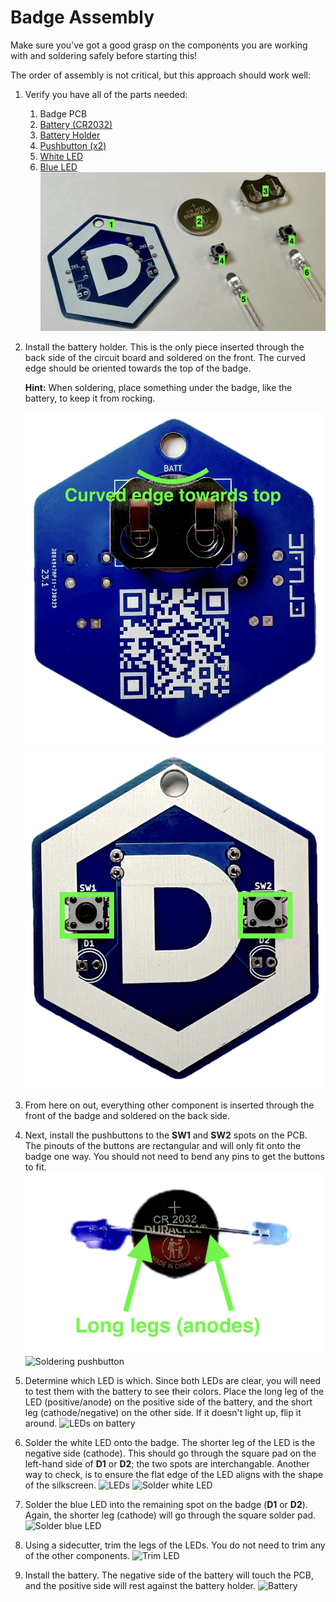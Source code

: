 

# Badge Assembly
Make sure you've got a good grasp on the components you are working with and soldering safely before starting this!

The order of assembly is not critical, but this approach should work well:
 1. Verify you have all of the parts needed:
	 1. Badge PCB
	 2. [Battery (CR2032)](https://docs.google.com/viewer?url=https://github.com/DSUmjham/I-Can-Solder-Badge/raw/main/Datasheets/CR2032.pdf)
	 3. [Battery Holder](https://docs.google.com/viewer?url=https://github.com/DSUmjham/I-Can-Solder-Badge/raw/main/Datasheets/BAT-HLD-001-THM.pdf)
	 4. [Pushbutton (x2)](https://docs.google.com/viewer?url=https://github.com/DSUmjham/I-Can-Solder-Badge/raw/main/Datasheets/MJTP1230.pdf)
	 5. [White LED](https://docs.google.com/viewer?url=https://github.com/DSUmjham/I-Can-Solder-Badge/raw/main/Datasheets/QBL8IW30C-CW.pdf)
	 6. [Blue LED](https://docs.google.com/viewer?url=https://github.com/DSUmjham/I-Can-Solder-Badge/raw/main/Datasheets/C503B-BCN-CV0Z0461.pdf)
![Badge components labeled](https://github.com/DSUmjham/I-Can-Solder-Badge/raw/main/Images/assembly01.jpeg?raw=true)

2. Install the battery holder. This is the only piece inserted through the back side of the circuit board and soldered on the front. The curved edge should be oriented towards the top of the badge.

   **Hint:** When soldering, place something under the badge, like the battery, to keep it from rocking.

   ![Battery holder](https://github.com/DSUmjham/I-Can-Solder-Badge/raw/main/Images/assembly02.png?raw=true)
   ![Soldering battery holder](https://github.com/DSUmjham/I-Can-Solder-Badge/raw/main/Images/assembly03.png?raw=true)

3. From here on out, everything other component is inserted through the front of the badge and soldered on the back side.

4. Next, install the pushbuttons to the **SW1** and **SW2** spots on the PCB. The pinouts of the buttons are rectangular and will only fit onto the badge one way. You should not need to bend any pins to get the buttons to fit.
![Pushbuttons](https://github.com/DSUmjham/I-Can-Solder-Badge/raw/main/Images/assembly04.png?raw=true)
![Soldering pushbutton](https://github.com/DSUmjham/I-Can-Solder-Badge/raw/main/Images/assembly05.png?raw=true)

5. Determine which LED is which. Since both LEDs are clear, you will need to test them with the battery to see their colors. Place the long leg of the LED (positive/anode) on the positive side of the battery, and the short leg (cathode/negative) on the other side. If it doesn't light up, flip it around.
![LEDs on battery](https://github.com/DSUmjham/I-Can-Solder-Badge/raw/main/Images/assembly06.png?raw=true)

6. Solder the white LED onto the badge. The shorter leg of the LED is the negative side (cathode). This should go through the square pad on the left-hand side of **D1** or **D2**; the two spots are interchangable. Another way to check, is to ensure the flat edge of the LED aligns with the shape of the silkscreen.
![LEDs](https://github.com/DSUmjham/I-Can-Solder-Badge/raw/main/Images/assembly07.png?raw=true)
![Solder white LED](https://github.com/DSUmjham/I-Can-Solder-Badge/raw/main/Images/assembly08.png?raw=true)

7. Solder the blue LED into the remaining spot on the badge (**D1** or **D2**). Again, the shorter leg (cathode) will go through the square solder pad.
![Solder blue LED](https://github.com/DSUmjham/I-Can-Solder-Badge/raw/main/Images/assembly09.png?raw=true)

8. Using a sidecutter, trim the legs of the LEDs. You do not need to trim any of the other components.
![Trim LED](https://github.com/DSUmjham/I-Can-Solder-Badge/raw/main/Images/assembly10.png?raw=true)

9. Install the battery. The negative side of the battery will touch the PCB, and the positive side will rest against the battery holder.
![Battery](https://github.com/DSUmjham/I-Can-Solder-Badge/raw/main/Images/assembly11.png?raw=true)